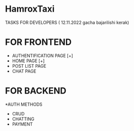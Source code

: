 # HamroxTaxi
TASKS FOR DEVELOPERS ( 12.11.2022 gacha bajarilishi kerak)

# FOR FRONTEND 
 * AUTHENTIFICATION PAGE [+]
 * HOME PAGE [+]
 * POST LIST PAGE
 * CHAT PAGE 

# FOR BACKEND 
  *AUTH METHODS
  * CRUD 
  * CHATTING 
  * PAYMENT 

  
